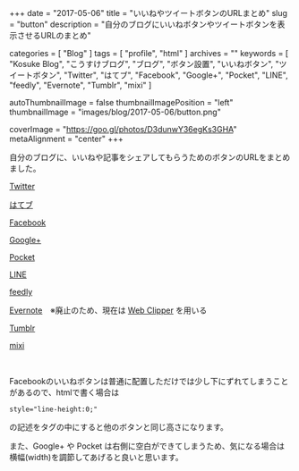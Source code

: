 +++
date = "2017-05-06"
title = "いいねやツイートボタンのURLまとめ"
slug = "button"
description = "自分のブログにいいねボタンやツイートボタンを表示させるURLのまとめ"

categories = [
	"Blog"
]
tags = [
	"profile",
	"html"
]
archives = ""
keywords = [
	"Kosuke Blog",
	"こうすけブログ",
	"ブログ",
	"ボタン設置",
	"いいねボタン",
	"ツイートボタン",
	"Twitter",
	"はてブ",
	"Facebook",
	"Google+",
	"Pocket",
	"LINE",
	"feedly",
	"Evernote",
	"Tumblr",
	"mixi"
]

autoThumbnailImage = false
thumbnailImagePosition = "left"
thumbnailImage = "images/blog/2017-05-06/button.png"

coverImage = "https://goo.gl/photos/D3dunwY36egKs3GHA"
metaAlignment = "center"
+++

自分のブログに、いいねや記事をシェアしてもらうためのボタンのURLをまとめました。

[Twitter](https://about.twitter.com/ja/resources/buttons#tweet)

[はてブ](http://b.hatena.ne.jp/guide/bbutton)

[Facebook](https://developers.facebook.com/docs/plugins/like-button?locale=ja_JP#)

[Google+](https://developers.google.com/+/web/+1button/)

[Pocket](https://getpocket.com/publisher/button)

[LINE](https://media.line.me/ja/how_to_install#lineitbutton)

[feedly](https://feedly.com/factory.html)

[Evernote](https://dev.evernote.com/sitememory/#a_builder)　※廃止のため、現在は [Web Clipper](https://evernote.com/intl/jp/webclipper/) を用いる

[Tumblr](https://www.tumblr.com/buttons)

[mixi](http://developer.mixi.co.jp/connect/mixi_plugin/mixi_check/spec_mixi_check/)

<br>

Facebookのいいねボタンは普通に配置しただけでは少し下にずれてしまうことがあるので、htmlで書く場合は

`style="line-height:0;"`

の記述をタグの中にすると他のボタンと同じ高さになります。

また、Google+ や Pocket は右側に空白ができてしまうため、気になる場合は横幅(width)を調節してあげると良いと思います。